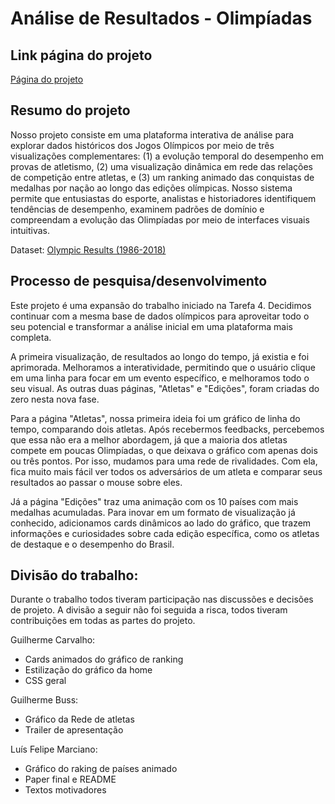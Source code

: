 # Análise de Resultados - Olimpíadas
## Link página do projeto
[Página do projeto](https://carvguilherme8.github.io/project_page_dataviz/)

## Resumo do projeto

Nosso projeto consiste em uma plataforma interativa de análise para explorar dados históricos dos Jogos Olímpicos por meio de três visualizações complementares: (1) a evolução temporal do desempenho em provas de atletismo, (2) uma visualização dinâmica em rede das relações de competição entre atletas, e (3) um ranking animado das conquistas de medalhas por nação ao longo das edições olímpicas. Nosso sistema permite que entusiastas do esporte, analistas e historiadores identifiquem tendências de desempenho, examinem padrões de domínio e compreendam a evolução das Olimpíadas por meio de interfaces visuais intuitivas.

Dataset: [Olympic Results (1986-2018)](https://www.kaggle.com/datasets/piterfm/olympic-games-medals-19862018?select=olympic_results.csv)

## Processo de pesquisa/desenvolvimento

Este projeto é uma expansão do trabalho iniciado na Tarefa 4. Decidimos continuar com a mesma base de dados olímpicos para aproveitar todo o seu potencial e transformar a análise inicial em uma plataforma mais completa.

A primeira visualização, de resultados ao longo do tempo, já existia e foi aprimorada. Melhoramos a interatividade, permitindo que o usuário clique em uma linha para focar em um evento específico, e melhoramos todo o seu visual. As outras duas páginas, "Atletas" e "Edições", foram criadas do zero nesta nova fase.

Para a página "Atletas", nossa primeira ideia foi um gráfico de linha do tempo, comparando dois atletas. Após recebermos feedbacks, percebemos que essa não era a melhor abordagem, já que a maioria dos atletas compete em poucas Olimpíadas, o que deixava o gráfico com apenas dois ou três pontos. Por isso, mudamos para uma rede de rivalidades. Com ela, fica muito mais fácil ver todos os adversários de um atleta e comparar seus resultados ao passar o mouse sobre eles.

Já a página "Edições" traz uma animação com os 10 países com mais medalhas acumuladas. Para inovar em um formato de visualização já conhecido, adicionamos cards dinâmicos ao lado do gráfico, que trazem informações e curiosidades sobre cada edição específica, como os atletas de destaque e o desempenho do Brasil. 

## Divisão do trabalho:

Durante o trabalho todos tiveram participação nas discussões e decisões de projeto. A divisão a seguir não foi seguida a risca, todos  tiveram contribuições em todas as partes do projeto.

Guilherme Carvalho:
  - Cards animados do gráfico de ranking
  - Estilização do gráfico da home
  - CSS geral

Guilherme Buss:
  - Gráfico da Rede de atletas
  - Trailer de apresentação
    
Luís Felipe Marciano:
  - Gráfico do raking de países animado
  - Paper final e README
  - Textos motivadores
